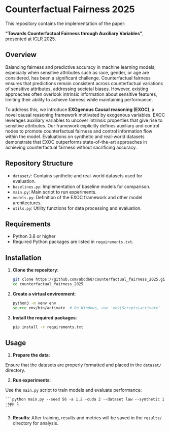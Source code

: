 # Counterfactual Fairness 2025

This repository contains the implementation of the paper:

**"Towards Counterfactual Fairness through Auxiliary Variables"**, presented at ICLR 2025.

## Overview

Balancing fairness and predictive accuracy in machine learning models, especially when sensitive attributes such as race, gender, or age are considered, has been a significant challenge. Counterfactual fairness ensures that predictions remain consistent across counterfactual variations of sensitive attributes, addressing societal biases. However, existing approaches often overlook intrinsic information about sensitive features, limiting their ability to achieve fairness while maintaining performance.

To address this, we introduce **EXOgenous Causal reasoning (EXOC)**, a novel causal reasoning framework motivated by exogenous variables. EXOC leverages auxiliary variables to uncover intrinsic properties that give rise to sensitive attributes. Our framework explicitly defines auxiliary and control nodes to promote counterfactual fairness and control information flow within the model. Evaluations on synthetic and real-world datasets demonstrate that EXOC outperforms state-of-the-art approaches in achieving counterfactual fairness without sacrificing accuracy.

## Repository Structure

- `dataset/`: Contains synthetic and real-world datasets used for evaluation.
- `baselines.py`: Implementation of baseline models for comparison.
- `main.py`: Main script to run experiments.
- `models.py`: Definition of the EXOC framework and other model architectures.
- `utils.py`: Utility functions for data processing and evaluation.

## Requirements

- Python 3.8 or higher
- Required Python packages are listed in `requirements.txt`.

## Installation

1. **Clone the repository**:

   ```bash
   git clone https://github.com/abdd68/counterfactual_fairness_2025.git
   cd counterfactual_fairness_2025
   ```

2. **Create a virtual environment**:

    ```bash
    python3 -m venv env
    source env/bin/activate  # On Windows, use `env\Scripts\activate`
    ```

3. **Install the required packages**:

    ```bash
    pip install -r requirements.txt
    ```

## Usage

1. **Prepare the data**:

Ensure that the datasets are properly formatted and placed in the `dataset/` directory.

2. **Run experiments**:

Use the `main.py` script to train models and evaluate performance:

    ```python main.py --seed 56 -a 1.2 -cuda 2 --dataset law --synthetic 1 -spp 1
    ```


3. **Results**:
After training, results and metrics will be saved in the `results/` directory for analysis.